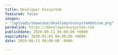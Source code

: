 ```yaml
---
title: Developer Ecosystem
featured: false
images:
- "/uploads/showcase/develoeprecosystemdotcom.png"
permalink: https://developerecosystem.com
publishdate: 2020-06-11 04:00:00 +0000
expirydate: 2030-01-01 04:00:00 +0000
date: 2020-06-11 00:00:00 -0400

---
```

